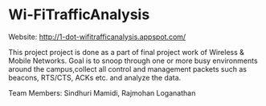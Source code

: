 Wi-FiTrafficAnalysis
====================
Website: http://1-dot-wifitrafficanalysis.appspot.com/


This project project is done as a part of final project work of Wireless & Mobile Networks.
Goal is to snoop through one or more busy environments around the campus,collect all control and management packets such as beacons, RTS/CTS, ACKs etc. and analyze the data.

Team Members: 
Sindhuri Mamidi, Rajmohan Loganathan
